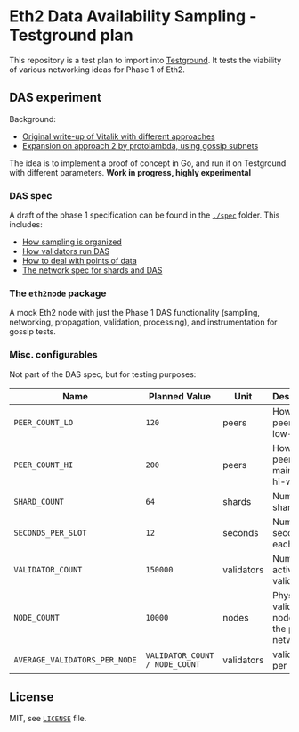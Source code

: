 # Eth2 Data Availability Sampling - Testground plan

This repository is a test plan to import into [Testground](https://github.com/testground/testground).
It tests the viability of various networking ideas for Phase 1 of Eth2.

## DAS experiment

Background:
- [Original write-up of Vitalik with different approaches](https://notes.ethereum.org/@vbuterin/r1v8VCULP)
- [Expansion on approach 2 by protolambda, using gossip subnets](https://notes.ethereum.org/McLGvrWgSX6Cpg60ewMYeQ)

The idea is to implement a proof of concept in Go, and run it on Testground with different parameters.
**Work in progress, highly experimental**

### DAS spec

A draft of the phase 1 specification can be found in the [`./spec`](./spec) folder.
This includes:
 - [How sampling is organized](./spec/das_sampling.md)
 - [How validators run DAS](./spec/das_validator.md)
 - [How to deal with points of data](./spec/data_as_points.md)
 - [The network spec for shards and DAS](./spec/shards_p2p.md)

### The `eth2node` package

A mock Eth2 node with just the Phase 1 DAS functionality (sampling, networking, propagation, validation, processing), and instrumentation for gossip tests.

### Misc. configurables

Not part of the DAS spec, but for testing purposes:

| Name | Planned Value | Unit | Description |
| - | - | - | - |
| `PEER_COUNT_LO` | `120` | peers | How many peers for low-water |
| `PEER_COUNT_HI` | `200` | peers | How many peers to maintain for hi-water |
| `SHARD_COUNT` | `64` | shards | Number of shards |
| `SECONDS_PER_SLOT` | `12` | seconds | Number of seconds in each slot |
| `VALIDATOR_COUNT` | `150000` | validators | Number of active validators |
| `NODE_COUNT` | `10000` | nodes | Physical validator nodes in the p2p network |
| `AVERAGE_VALIDATORS_PER_NODE` | `VALIDATOR_COUNT / NODE_COUNT` | validators | validators per node | 

## License

MIT, see [`LICENSE`](./LICENSE) file.

